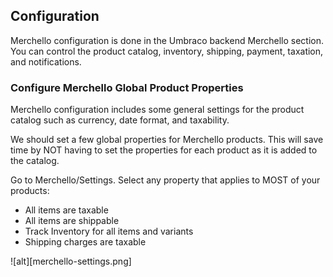 ## Configuration

Merchello configuration is done in the Umbraco backend Merchello section. You can control the product catalog, inventory, shipping, payment, taxation, and notifications.

### Configure Merchello Global Product Properties

Merchello configuration includes some general settings for the product catalog such as currency, date format, and taxability.

We should set a few global properties for Merchello products. This will save time by NOT having to set the properties for each product as it is added to the catalog.

Go to Merchello/Settings. Select any property that applies to MOST of your products:

- All items are taxable
- All items are shippable
- Track Inventory for all items and variants
- Shipping charges are taxable

![alt][merchello-settings.png]

